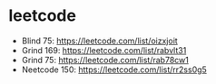 # leetcode 
- Blind 75: https://leetcode.com/list/oizxjoit
- Grind 169: https://leetcode.com/list/rabvlt31
- Grind 75: https://leetcode.com/list/rab78cw1
- Neetcode 150: https://leetcode.com/list/rr2ss0g5
